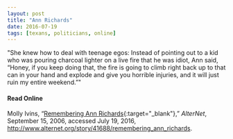 ```yaml
---
layout: post
title: "Ann Richards"
date: 2016-07-19
tags: [texans, politicians, online]
---
```


"She knew how to deal with teenage egos: Instead of pointing out to a kid who was pouring charcoal lighter on a live fire that he was idiot, Ann said, “Honey, if you keep doing that, the fire is going to climb right back up to that can in your hand and explode and give you horrible injuries, and it will just ruin my entire weekend.”"

#### Read Online
Molly Ivins, “[Remembering Ann Richards](http://www.alternet.org/story/41688/remembering_ann_richards "AlterNet Obituary for Ann Richards"){:target="_blank"},” *AlterNet*, September 15, 2006, accessed July 19, 2016, http://www.alternet.org/story/41688/remembering_ann_richards.



